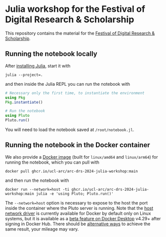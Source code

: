 # Julia workshop for the Festival of Digital Research & Scholarship

This repository contains the material for the [Festival of Digital Research & Scholarship](https://www.ucl.ac.uk/advanced-research-computing/events/2024/jun/festival-digital-research-scholarship).

## Running the notebook locally

After [installing Julia](https://julialang.org/downloads/), start it with
```
julia --project=.
```

and then inside the Julia REPL you can run the notebook with

```julia
# Necessary only the first time, to instantiate the environment
using Pkg
Pkg.instantiate()

# Run the notebook
using Pluto
Pluto.run()
```

You will need to load the notebook saved at `/root/notebook.jl`.

## Running the notebook in the Docker container

We also provide a [Docker image](https://github.com/UCL-ARC/arc-drs-2024-julia-workshop/pkgs/container/arc-drs-2024-julia-workshop) (built for `linux/amd64` and `linux/arm64`) for running the notebook, which you can pull with

```
docker pull ghcr.io/ucl-arc/arc-drs-2024-julia-workshop:main
```

and then run the notebook with

```
docker run --network=host -ti ghcr.io/ucl-arc/arc-drs-2024-julia-workshop:main julia -e 'using Pluto; Pluto.run()'
```

The `--network=host` option is necessary to expose to the host the port inside the container where the Pluto server is running.
Note that the [host network driver](https://docs.docker.com/network/drivers/host/) is currently available for Docker by default only on Linux systems, but it is available as a [beta feature on Docker Desktop](https://docs.docker.com/network/drivers/host/#docker-desktop) v4.29+ after signing in Docker Hub.
There should be [alternative ways](https://stackoverflow.com/a/30116292) to achieve the same result, your mileage may vary.
